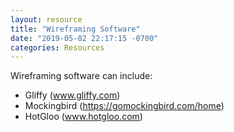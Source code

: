```yaml
---
layout: resource
title: "Wireframing Software"
date: "2019-05-02 22:17:15 -0700"
categories: Resources
---
```


Wireframing software can include:

- Gliffy (www.gliffy.com)
- Mockingbird (https://gomockingbird.com/home)
- HotGloo (www.hotgloo.com)
